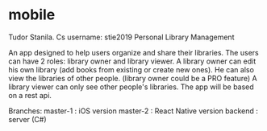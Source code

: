 # mobile
Tudor Stanila. Cs username: stie2019
Personal Library Management

An app designed to help users organize and share their libraries. 
The users can have 2 roles: library owner and library viewer. A library owner can edit his own library (add books from existing or create new ones). He can also view the libraries of other people. (library owner could be a PRO feature)
A library viewer can only see other people's libraries.
The app will be based on a rest api.

Branches:
master-1 : iOS version
master-2 : React Native version
backend : server (C#)
